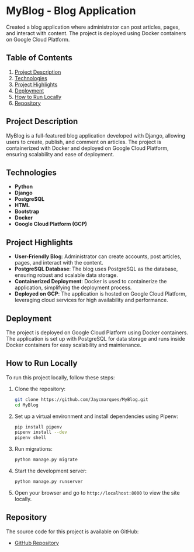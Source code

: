 
# MyBlog - Blog Application

Created a blog application where administrator can post articles, pages, and interact with content. The project is deployed using Docker containers on Google Cloud Platform.

## Table of Contents
1. [Project Description](#project-description)
2. [Technologies](#technologies)
3. [Project Highlights](#project-highlights)
4. [Deployment](#deployment)
5. [How to Run Locally](#how-to-run-locally)
6. [Repository](#repository)

## Project Description
MyBlog is a full-featured blog application developed with Django, allowing users to create, publish, and comment on articles. The project is containerized with Docker and deployed on Google Cloud Platform, ensuring scalability and ease of deployment.

## Technologies
- **Python**
- **Django**
- **PostgreSQL**
- **HTML**
- **Bootstrap**
- **Docker**
- **Google Cloud Platform (GCP)**

## Project Highlights
- **User-Friendly Blog**: Administrator can create accounts, post articles, pages, and interact with the content.
- **PostgreSQL Database**: The blog uses PostgreSQL as the database, ensuring robust and scalable data storage.
- **Containerized Deployment**: Docker is used to containerize the application, simplifying the deployment process.
- **Deployed on GCP**: The application is hosted on Google Cloud Platform, leveraging cloud services for high availability and performance.

## Deployment
The project is deployed on Google Cloud Platform using Docker containers. The application is set up with PostgreSQL for data storage and runs inside Docker containers for easy scalability and maintenance.

## How to Run Locally
To run this project locally, follow these steps:

1. Clone the repository:
   ```bash
   git clone https://github.com/Jaycmarques/MyBlog.git
   cd MyBlog
   ```

2. Set up a virtual environment and install dependencies using Pipenv:
   ```bash
   pip install pipenv
   pipenv install --dev
   pipenv shell
   ```

3. Run migrations:
   ```bash
   python manage.py migrate
   ```

4. Start the development server:
   ```bash
   python manage.py runserver
   ```

5. Open your browser and go to `http://localhost:8000` to view the site locally.

## Repository
The source code for this project is available on GitHub:
- [GitHub Repository](https://github.com/Jaycmarques/MyBlog)
